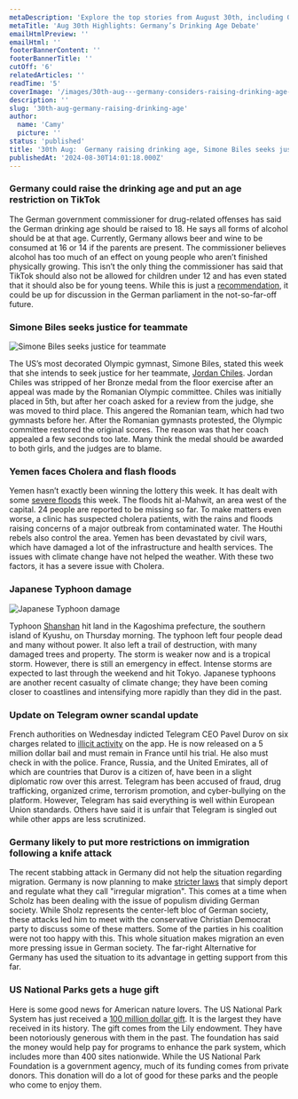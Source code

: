 ```yaml
---
metaDescription: 'Explore the top stories from August 30th, including Germany’s drinking age discussions and other global updates.'
metaTitle: 'Aug 30th Highlights: Germany’s Drinking Age Debate'
emailHtmlPreview: ''
emailHtml: ''
footerBannerContent: ''
footerBannerTitle: ''
cutOff: '6'
relatedArticles: ''
readTime: '5'
coverImage: '/images/30th-aug---germany-considers-raising-drinking-age--simone-biles-seeks-justice--yemen-faces-floos-a-g2Mz.webp'
description: ''
slug: '30th-aug-germany-raising-drinking-age'
author:
  name: 'Camy'
  picture: ''
status: 'published'
title: '30th Aug:  Germany raising drinking age, Simone Biles seeks justice'
publishedAt: '2024-08-30T14:01:18.000Z'
---
```


### Germany could raise the drinking age and put an age restriction on TikTok

The German government commissioner for drug-related offenses has said the German drinking age should be raised to 18. He says all forms of alcohol should be at that age. Currently, Germany allows beer and wine to be consumed at 16 or 14 if the parents are present. The commissioner believes alcohol has too much of an effect on young people who aren’t finished physically growing. This isn’t the only thing the commissioner has said that TikTok should also not be allowed for children under 12 and has even stated that it should also be for young teens. While this is just a [recommendation](https://www.dw.com/en/raise-ages-for-drinking-tiktok-german-drug-official-says/a-70068422#:~:text=The%20user%20conditions%20for%20TikTok,when%20a%20parent%20is%20present.), it could be up for discussion in the German parliament in the not-so-far-off future.

### Simone Biles seeks justice for teammate

![Simone Biles seeks justice for teammate](/images/30th-aug---germany-considers-raising-drinking-age--simone-biles-seeks-justice--yemen-faces-floos-a-UxND.webp)

The US’s most decorated Olympic gymnast, Simone Biles, stated this week that she intends to seek justice for her teammate, [Jordan Chiles](https://people.com/simone-biles-wants-justice-jordan-chiles-olympic-bronze-medal-dispute-exclusive-8700829). Jordan Chiles was stripped of her Bronze medal from the floor exercise after an appeal was made by the Romanian Olympic committee. Chiles was initially placed in 5th, but after her coach asked for a review from the judge, she was moved to third place. This angered the Romanian team, which had two gymnasts before her. After the Romanian gymnasts protested, the Olympic committee restored the original scores. The reason was that her coach appealed a few seconds too late. Many think the medal should be awarded to both girls, and the judges are to blame.

### Yemen faces Cholera and flash floods

Yemen hasn’t exactly been winning the lottery this week. It has dealt with some [severe floods](https://www.aljazeera.com/news/2024/8/28/dozens-missing-in-yemen-floods-risk-of-cholera-outbreak-rises) this week. The floods hit al-Mahwit, an area west of the capital. 24 people are reported to be missing so far. To make matters even worse, a clinic has suspected cholera patients, with the rains and floods raising concerns of a major outbreak from contaminated water. The Houthi rebels also control the area. Yemen has been devastated by civil wars, which have damaged a lot of the infrastructure and health services. The issues with climate change have not helped the weather. With these two factors, it has a severe issue with Cholera.

### Japanese Typhoon damage

![Japanese Typhoon damage](/images/30th-aug---germany-considers-raising-drinking-age--simone-biles-seeks-justice--yemen-faces-floos-b-M5Nz.webp)

Typhoon [Shanshan](https://www.bbc.com/news/articles/ckg2vk1z2ggo) hit land in the Kagoshima prefecture, the southern island of Kyushu, on Thursday morning. The typhoon left four people dead and many without power. It also left a trail of destruction, with many damaged trees and property. The storm is weaker now and is a tropical storm. However, there is still an emergency in effect. Intense storms are expected to last through the weekend and hit Tokyo. Japanese typhoons are another recent casualty of climate change; they have been coming closer to coastlines and intensifying more rapidly than they did in the past.

### Update on Telegram owner scandal update

French authorities on Wednesday indicted Telegram CEO Pavel Durov on six charges related to [illicit activity](https://www.politico.eu/article/france-charges-telegram-ceo-pavel-durov-released-bail/) on the app. He is now released on a 5 million dollar bail and must remain in France until his trial. He also must check in with the police. France, Russia, and the United Emirates, all of which are countries that Durov is a citizen of, have been in a slight diplomatic row over this arrest. Telegram has been accused of fraud, drug trafficking, organized crime, terrorism promotion, and cyber-bullying on the platform. However, Telegram has said everything is well within European Union standards. Others have said it is unfair that Telegram is singled out while other apps are less scrutinized.

### Germany likely to put more restrictions on immigration following a knife attack

The recent stabbing attack in Germany did not help the situation regarding migration. Germany is now planning to make [stricter laws](https://www.dw.com/en/germany-to-revise-asylum-policies-after-solingen-knife-attack/a-70074406) that simply deport and regulate what they call "irregular migration". This comes at a time when Scholz has been dealing with the issue of populism dividing German society. While Sholz represents the center-left bloc of German society, these attacks led him to meet with the conservative Christian Democrat party to discuss some of these matters. Some of the parties in his coalition were not too happy with this. This whole situation makes migration an even more pressing issue in German society. The far-right Alternative for Germany has used the situation to its advantage in getting support from this far.

### US National Parks gets a huge gift

Here is some good news for American nature lovers. The US National Park System has just received a [100 million dollar gift](https://www.npr.org/2024/08/26/nx-s1-5089844/national-park-system-100-million-dollar-grant). It is the largest they have received in its history. The gift comes from ​​the Lily endowment. They have been notoriously generous with them in the past. The foundation has said the money would help pay for programs to enhance the park system, which includes more than 400 sites nationwide. While the US National Park Foundation is a government agency, much of its funding comes from private donors. This donation will do a lot of good for these parks and the people who come to enjoy them.